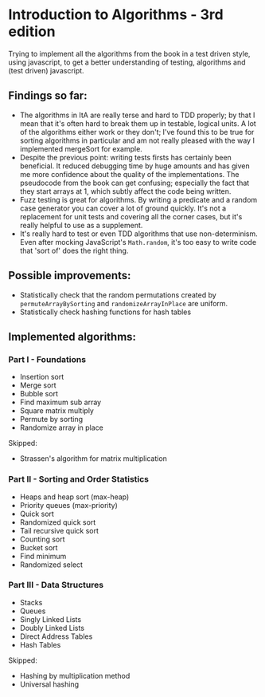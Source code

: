 # Introduction to Algorithms - 3rd edition


Trying to implement all the algorithms from the book in a test driven style,
using javascript, to get a better understanding of testing, algorithms and
(test driven) javascript.

## Findings so far:

* The algorithms in ItA are really terse and hard to TDD properly; by that I
  mean that it's often hard to break them up in testable, logical units. A lot
  of the algorithms either work or they don't; I've found this to be true for
  sorting algorithms in particular and am not really pleased with the way I 
  implemented mergeSort for example.
* Despite the previous point: writing tests firsts has certainly been
  beneficial. It reduced debugging time by huge amounts and has given me more
  confidence about the quality of the implementations. The pseudocode from the
  book can get confusing; especially the fact that they start arrays at 1,
  which subtly affect the code being written.
* Fuzz testing is great for algorithms. By writing a predicate and a random case
  generator you can cover a lot of ground quickly. It's not a replacement for 
  unit tests and covering all the corner cases, but it's really helpful to use 
  as a supplement.
* It's really hard to test or even TDD algorithms that use non-determinism.
  Even after mocking JavaScript's `Math.random`, it's too easy to write code
  that 'sort of' does the right thing.

## Possible improvements:

* Statistically check that the random permutations created by
  `permuteArrayBySorting` and `randomizeArrayInPlace` are uniform.
* Statistically check hashing functions for hash tables


## Implemented algorithms:

### Part I - Foundations 

* Insertion sort 
* Merge sort 
* Bubble sort 
* Find maximum sub array 
* Square matrix multiply 
* Permute by sorting
* Randomize array in place

Skipped: 

* Strassen's algorithm for matrix multiplication

### Part II - Sorting and Order Statistics 

* Heaps and heap sort (max-heap)
* Priority queues (max-priority)
* Quick sort
* Randomized quick sort 
* Tail recursive quick sort 
* Counting sort 
* Bucket sort 
* Find minimum 
* Randomized select 

### Part III - Data Structures 

* Stacks
* Queues
* Singly Linked Lists
* Doubly Linked Lists
* Direct Address Tables
* Hash Tables

Skipped:

* Hashing by multiplication method
* Universal hashing
